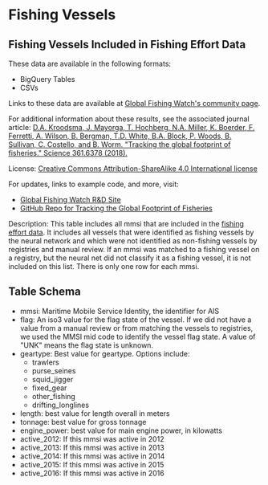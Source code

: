 # Fishing Vessels

## Fishing Vessels Included in Fishing Effort Data

These data are available in the following formats:
 - BigQuery Tables
 - CSVs

Links to these data are available at [Global Fishing Watch's community page](https://globalfishingwatch.force.com/gfw/s/data-download).

For additional information about these results, see the associated journal article: [D.A. Kroodsma, J. Mayorga, T. Hochberg, N.A. Miller, K. Boerder, F. Ferretti, A. Wilson, B. Bergman, T.D. White, B.A. Block, P. Woods, B. Sullivan, C. Costello, and B. Worm. "Tracking the global footprint of fisheries." Science 361.6378 (2018).](http://science.sciencemag.org/content/359/6378/904)

License: [Creative Commons Attribution-ShareAlike 4.0 International license](https://creativecommons.org/licenses/by-sa/4.0/)

For updates, links to example code, and more, visit:

 - [Global Fishing Watch R&D Site](globalfishingwatch.io/global-footprint-of-fisheries.html)
 - [GitHub Repo for Tracking the Global Footprint of Fisheries](GitHub.com/globalfishingwatch/tracking-global-footprint-of-fisheries)

Description: This table includes all mmsi that are included in the [fishing effort data](https://github.com/GlobalFishingWatch/global-footprint-of-fisheries/blob/master/data_documentation/fishing_effort.md). It includes all vessels that were identified as fishing vessels by the neural network and which were not identified as non-fishing vessels by registries and manual review. If an mmsi was matched to a fishing vessel on a registry, but the neural net did not classify it as a fishing vessel, it is not included on this list. There is only one row for each mmsi. 

## Table Schema
 - mmsi: Maritime Mobile Service Identity, the identifier for AIS
 - flag: An iso3 value for the flag state of the vessel. If we did not have a value from a manual review or from matching the vessels to registries, we used the MMSI mid code to identify the vessel flag state. A value of "UNK" means the flag state is unknown. 
 - geartype: Best value for geartype. Options include:
   - trawlers
   - purse_seines
   - squid_jigger
   - fixed_gear
   - other_fishing
   - drifting_longlines
 - length: best value for length overall in meters
 - tonnage: best value for gross tonnage
 - engine_power: best value for main engine power, in kilowatts
 - active_2012: If this mmsi was active in 2012
 - active_2013: If this mmsi was active in 2013
 - active_2014: If this mmsi was active in 2014
 - active_2015: If this mmsi was active in 2015
 - active_2016: If this mmsi was active in 2016
